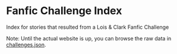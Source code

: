 # Fanfic Challenge Index
Index for stories that resulted from a Lois &amp; Clark Fanfic Challenge

Note:
Until the actual website is up, you can browse the raw data in [challenges.json](https://github.com/LCFanfic/FanficChallengeIndex/blob/main/_data/challenges.json).

